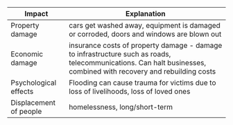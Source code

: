 | Impact                 | Explanation                                                                                                                                                       |
| ---------------------- | ----------------------------------------------------------------------------------------------------------------------------------------------------------------- |
| Property damage        | cars get washed away, equipment is damaged or corroded, doors and windows are blown out                                                                           |
| Economic damage        | insurance costs of property damage - damage to infrastructure such as roads, telecommunications. Can halt businesses, combined with recovery and rebuilding costs |
| Psychological effects  | Flooding can cause trauma for victims due to loss of livelihoods, loss of loved ones                                                                              |
| Displacement of people | homelessness, long/short-term                                                                                                                                     |
